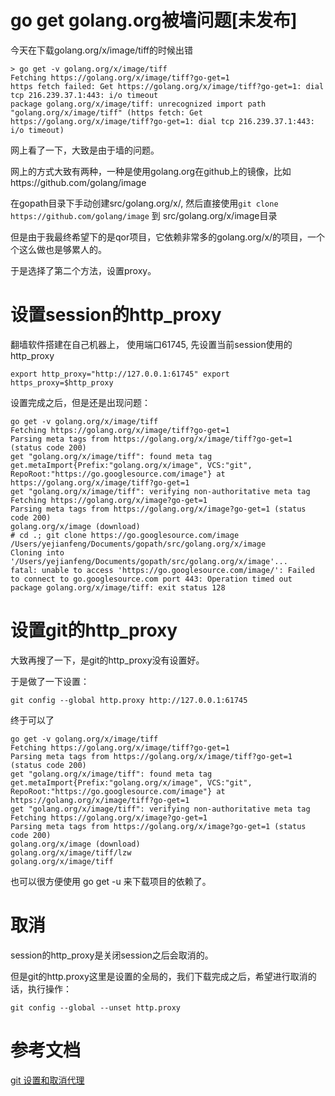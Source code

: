 # go get golang.org被墙问题[未发布]

今天在下载golang.org/x/image/tiff的时候出错
```
> go get -v golang.org/x/image/tiff
Fetching https://golang.org/x/image/tiff?go-get=1
https fetch failed: Get https://golang.org/x/image/tiff?go-get=1: dial tcp 216.239.37.1:443: i/o timeout
package golang.org/x/image/tiff: unrecognized import path "golang.org/x/image/tiff" (https fetch: Get https://golang.org/x/image/tiff?go-get=1: dial tcp 216.239.37.1:443: i/o timeout)
```

网上看了一下，大致是由于墙的问题。

网上的方式大致有两种，一种是使用golang.org在github上的镜像，比如https://github.com/golang/image

在gopath目录下手动创建src/golang.org/x/, 然后直接使用`git clone https://github.com/golang/image` 到 src/golang.org/x/image目录

但是由于我最终希望下的是qor项目，它依赖非常多的golang.org/x/的项目，一个个这么做也是够累人的。

于是选择了第二个方法，设置proxy。

# 设置session的http_proxy

翻墙软件搭建在自己机器上， 使用端口61745, 先设置当前session使用的http_proxy

```
export http_proxy="http://127.0.0.1:61745" export https_proxy=$http_proxy
```

设置完成之后，但是还是出现问题：
```
go get -v golang.org/x/image/tiff
Fetching https://golang.org/x/image/tiff?go-get=1
Parsing meta tags from https://golang.org/x/image/tiff?go-get=1 (status code 200)
get "golang.org/x/image/tiff": found meta tag get.metaImport{Prefix:"golang.org/x/image", VCS:"git", RepoRoot:"https://go.googlesource.com/image"} at https://golang.org/x/image/tiff?go-get=1
get "golang.org/x/image/tiff": verifying non-authoritative meta tag
Fetching https://golang.org/x/image?go-get=1
Parsing meta tags from https://golang.org/x/image?go-get=1 (status code 200)
golang.org/x/image (download)
# cd .; git clone https://go.googlesource.com/image /Users/yejianfeng/Documents/gopath/src/golang.org/x/image
Cloning into '/Users/yejianfeng/Documents/gopath/src/golang.org/x/image'...
fatal: unable to access 'https://go.googlesource.com/image/': Failed to connect to go.googlesource.com port 443: Operation timed out
package golang.org/x/image/tiff: exit status 128
```

# 设置git的http_proxy

大致再搜了一下，是git的http_proxy没有设置好。

于是做了一下设置：
```
git config --global http.proxy http://127.0.0.1:61745
```

终于可以了
```
go get -v golang.org/x/image/tiff
Fetching https://golang.org/x/image/tiff?go-get=1
Parsing meta tags from https://golang.org/x/image/tiff?go-get=1 (status code 200)
get "golang.org/x/image/tiff": found meta tag get.metaImport{Prefix:"golang.org/x/image", VCS:"git", RepoRoot:"https://go.googlesource.com/image"} at https://golang.org/x/image/tiff?go-get=1
get "golang.org/x/image/tiff": verifying non-authoritative meta tag
Fetching https://golang.org/x/image?go-get=1
Parsing meta tags from https://golang.org/x/image?go-get=1 (status code 200)
golang.org/x/image (download)
golang.org/x/image/tiff/lzw
golang.org/x/image/tiff
```

也可以很方便使用 go get -u 来下载项目的依赖了。


# 取消

session的http_proxy是关闭session之后会取消的。

但是git的http.proxy这里是设置的全局的，我们下载完成之后，希望进行取消的话，执行操作：
```
git config --global --unset http.proxy
```

# 参考文档
[git 设置和取消代理](https://gist.github.com/laispace/666dd7b27e9116faece6)
